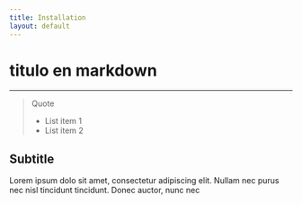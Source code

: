 ```yaml
---
title: Installation
layout: default
---
```


# titulo en markdown

---

> Quote 
> 
> - List item 1
> - List item 2



## Subtitle
Lorem ipsum dolo sit amet, consectetur adipiscing elit. Nullam nec purus nec nisl tincidunt tincidunt. Donec auctor, nunc nec

